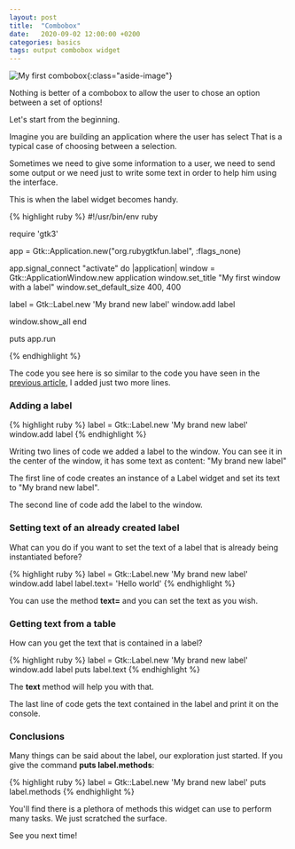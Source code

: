 ```yaml
---
layout: post
title:  "Combobox"
date:   2020-09-02 12:00:00 +0200
categories: basics
tags: output combobox widget
---
```


![My first combobox](/rubygtkfun/images/posts/label.png){:class="aside-image"}

Nothing is better of a combobox to allow the user to chose an option between a set of options!

Let's start from the beginning.

Imagine you are building an application where the user has select 
That is a typical case of choosing between a selection.





Sometimes we need to give some information to a user, we need to send some output or we need just to write some text in order to help him using the interface.

This is when the label widget becomes handy.

{% highlight ruby %}
#!/usr/bin/env ruby

require 'gtk3'

app = Gtk::Application.new("org.rubygtkfun.label", :flags_none)

app.signal_connect "activate" do |application|
  window = Gtk::ApplicationWindow.new application
  window.set_title "My first window with a label"
  window.set_default_size 400, 400

  label = Gtk::Label.new 'My brand new label'
  window.add label

  window.show_all
end

puts app.run

{% endhighlight %}


The code you see here is so similar to the code you have seen in the [previous article](www.example.com), I added just two more lines.


### Adding a label

{% highlight ruby %}
label = Gtk::Label.new 'My brand new label'
window.add label
{% endhighlight %}

Writing two lines of code we added a label to the window.
You can see it in the center of the window, it has some text as content: "My brand new label"

The first line of code creates an instance of a Label widget and set its text to "My brand new label".

The second line of code add the label to the window.

### Setting text of an already created label

What can you do if you want to set the text of a label that is already being instantiated before?

{% highlight ruby %}
label = Gtk::Label.new 'My brand new label'
window.add label
label.text= 'Hello world'
{% endhighlight %}

You can use the method **text=** and you can set the text as you wish.

### Getting text from a table

How can you get the text that is contained in a label?

{% highlight ruby %}
label = Gtk::Label.new 'My brand new label'
window.add label
puts label.text
{% endhighlight %}

The **text** method will help you with that.

The last line of code gets the text contained in the label and print it on the console.

### Conclusions

Many things can be said about the label, our exploration just started.
If you give the command **puts label.methods**:

{% highlight ruby %}
label = Gtk::Label.new 'My brand new label'
puts label.methods
{% endhighlight %}

You'll find there is a plethora of methods this widget can use to perform many tasks.
We just scratched the surface.

See you next time!
